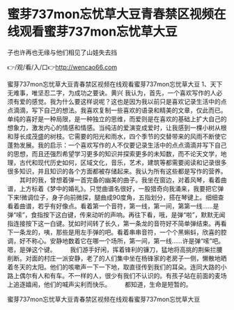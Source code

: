 # 蜜芽737mon忘忧草大豆青春禁区视频在线观看蜜芽737mon忘忧草大豆
子也许再也无缘与他们相见了山娃失去挡

👉/观/看/入/口👉http://wencao66.com

蜜芽737mon忘忧草大豆青春禁区视频在线观看蜜芽737mon忘忧草大豆	1、天下无难事，唯坚忍二字，为成功之要诀。黄兴
我认为，首先，一个喜欢写作的人必须有爱的感觉。我为什么要这样说呢？这也是因为我以前只是喜欢记录生活中的点点滴滴，写下自己的想法。我喜欢复制一些喜欢的语录和精美的文章，仅此而已。单纯的喜好是一种局限，是一种独立的思维，而爱则是在喜欢的基础上扩大自己的想象力，激发内心的情感和情感。当纯洁的爱演变成爱时，让我感到一棵小树从根和芽长成茂盛的树枝。它需要的阳光和雨水，四个季节的交替带来的风雨不断使它蓬勃发展。我的启示：一个喜欢写作的人不仅要记录生活中的点点滴滴并写下自己的思想，而且还强烈希望学习更多的知识并探索更多的未知数，而不论天文学，地理，古代和现代历史如何，区域文化，音乐，艺术，建筑等都需要阅读和记录很多很多知识，并且知识的各个方面都被存储起来。我认为所有这些都是写作的营养。
　　其时的我，曾想着弹一首完备的幽美的曲子。我坐在窗边，对着风琴，看着曲谱，上方标着《梦中的婚礼》。只觉曲谱名很好，一股猎奇向我涌来，我要把它弹下来!微调位子，身子向前微探，腿曲成90度角，五指划分，搭在琴键上。细细查看着曲谱，若乎有好像点。看着第一个音符，第一线，第一间，第第一线……是弹“嗦”，食指按下这白键，传来动听的声响。再往下看，哦，是弹“啦”，默默无闻指连接按下这一白键。犹如时间转了长久，第一条龙的音符好不简单弹结束。再看下一条龙的，咦，那些是用左手弹的吧。看着串串音符，一个个黑蝌蚪，欣喜的腔调，好不称心。安静地数着它在哪一个场所，第一间，第一线……许是弹“嗦”吧。嗯，是弹这个键。
　　我们游手好闲，挥着锋利的镰刀，猛地将高挑的荆柴拦腰削断。对面的村庄一派安静，老了的人们集中坐在杨锋家的老房子一侧，懒散地晒着冬天的太阳。他们的咳嗽声一下一下地，取直径传到我们的耳朵。连同大路的小路上偶尔有人和有车。不一样的人，很少有我们不认识的。有孩子站在前面的麦场上追逐嬉闹，他们的喊声尖利而快乐。
　　都知道，生命是短暂的。

蜜芽737mon忘忧草大豆青春禁区视频在线观看蜜芽737mon忘忧草大豆
